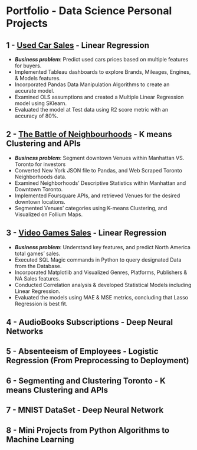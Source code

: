 # Portfolio - Data Science Personal Projects

## 1 - [Used Car Sales](https://nbviewer.jupyter.org/github/Mido-a91/Portfolio/blob/master/Used%20Cars%20Sales%20-%20Linear%20Regression.ipynb) - Linear Regression 
* ***Business problem***: Predict used cars prices based on multiple features for buyers.
* Implemented Tableau dashboards to explore Brands, Mileages, Engines, & Models features.
* Incorporated Pandas Data Manipulation Algorithms to create an accurate model.
* Examined OLS assumptions and created a Multiple Linear Regression model using SKlearn.
* Evaluated the model at Test data using R2 score metric with an accuracy of 80%.

## 2 - [The Battle of Neighbourhoods](https://nbviewer.jupyter.org/github/Mido-a91/The_Battle_of_Neighborhoods/tree/f71e23e66f3ef01751a8a7233e945f2906f691bd) - K means Clustering and APIs 
* ***Business problem***: Segment downtown Venues within Manhattan VS. Toronto for investors
* Converted New York JSON file to Pandas, and Web Scraped Toronto Neighborhoods data.
* Examined Neighborhoods’ Descriptive Statistics within Manhattan and Downtown Toronto.
* Implemented Foursquare APIs, and retrieved Venues for the desired downtown locations.
* Segmented Venues’ categories using K-means Clustering, and Visualized on Follium Maps.

## 3 - [Video Games Sales](https://nbviewer.jupyter.org/github/Mido-a91/Portfolio/blob/master/Video%20Games%20Sales%20Final%20Project%20-%20Linear%20Regression.ipynb)  - Linear Regression 
* ***Business problem***: Understand key features, and predict North America total games’ sales.
* Executed SQL Magic commands in Python to query designated Data from the Database.
* Incorporated Matplotlib and Visualized Genres, Platforms, Publishers & NA Sales features.
* Conducted Correlation analysis & developed Statistical Models including Linear Regression.
* Evaluated the models using MAE & MSE metrics, concluding that Lasso Regression is best fit.

## 4 - AudioBooks Subscriptions - Deep Neural Networks

## 5 - Absenteeism of Employees - Logistic Regression (From Preprocessing to Deployment)

## 6 - Segmenting and Clustering Toronto - K means Clustering and APIs

## 7 - MNIST DataSet - Deep Neural Network

## 8 - Mini Projects from Python Algorithms to Machine Learning
